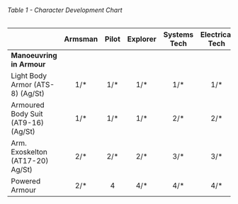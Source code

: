 ###### Table 1 - Character Development Chart

|  | Armsman | Pilot | Explorer | Systems Tech |Electrical Tech | Arms Tech | Researcher | Physician | Engineer | Criminologist | Medic | Planetologist | Administrator | Entertainer | Theologist | True Telepath | Semi-Teleplath |
| :------------ | :--------------: | :----------: | :---------------: | :---------: | :---------: | :--------------------: | :----------: |:----------: |:----------: |:----------: |:----------: |:----------: |:----------: |:----------: |:----------: |:----------: |:----------: |
| **Manoeuvring in Armour** |               |         |               |         |           |                   |             | | | | | | | | | |
| Light Body Armor (ATS-8) (Ag/St) | 1/* | 1/* | 1/* | 1/* | 1/* | 1/* | 1/* | 1/* | 1/* | 1/* | 1/* | 1/* | 1/* | 1/* | 1/* | 1/* | 1/* |
| Armoured Body Suit (AT9-16) (Ag/St) | 1/* | 1/* | 1/* | 2/* | 2/* | 2/* | 3/* | 3/* | 2/* | 2/* | 2/* | 2/* | 3/* | 2/* | 3/* | 2/* | 2/* |
| Arm. Exoskelton (AT17-20) Ag/St) | 2/* | 2/* | 2/* | 3/* | 3/* | 3/* | 3 | 3 | 3 | 3 | 3 | 3 | 3/* | 3/* | 3/* | 3/* | 3/* |
| Powered Armour | 2/* | 4 | 4/* | 4/* | 4/* | 4/* | 11 | 11 | 4 |  11 | 11 | 11 | 11 | 7 | 11 | 11 | 11 |